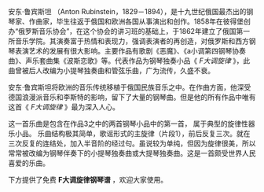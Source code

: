 

安东·鲁宾斯坦 （Anton
Rubinstein，1829－1894），是十九世纪俄国最杰出的钢琴家、作曲家，毕生往返于俄国和欧洲各国从事演出和创作。1858年在彼得堡创办“俄罗斯音乐协会”，在这个协会的讲习班的基础上，于1862年建立了俄国第一所音乐学院。其演奏富于热情和表现力，强调表演者的再创造，对俄罗斯和西方钢琴表演艺术的发展有很大影响。主要作品有歌剧《恶魔》、《a小调第四钢琴协奏曲》、声乐套曲集《波斯恋歌》等。代表作品为钢琴独奏小品《
_F大调旋律_ 》，此曲曾被后人改编为小提琴独奏曲和管弦乐曲，广为流传，久盛不衰。  
  
安东·鲁宾斯坦将欧洲的音乐传统移植于俄国民族音乐之中。在作曲方面，他深受德国浪漫派音乐和李斯特的影响，留下了大量的钢琴曲。但是他的所有作品中唯有这首《
_F大调旋律_ 》最为深入人心。  
  
这一首乐曲是包含在作品3之中的两首钢琴小品中的第一首， 属于典型的旋律性器乐小品。
乐曲结构极其简单，歌谣形式的主旋律（片段1），前后反复三次。就在三次反复的连结处，加入半音阶的经过句。虽说较为单纯，但因为旋律很美，所以常常被改编为钢琴伴奏下的小提琴独奏曲或大提琴独奏曲。这是一首颇受世界人民喜爱的乐曲。  
  
下方提供了免费 **F大调旋律钢琴谱** ，欢迎大家使用。

